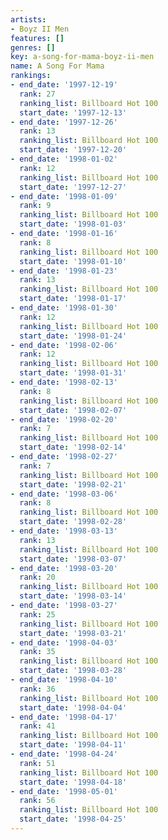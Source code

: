 ```yaml
---
artists:
- Boyz II Men
features: []
genres: []
key: a-song-for-mama-boyz-ii-men
name: A Song For Mama
rankings:
- end_date: '1997-12-19'
  rank: 27
  ranking_list: Billboard Hot 100
  start_date: '1997-12-13'
- end_date: '1997-12-26'
  rank: 13
  ranking_list: Billboard Hot 100
  start_date: '1997-12-20'
- end_date: '1998-01-02'
  rank: 12
  ranking_list: Billboard Hot 100
  start_date: '1997-12-27'
- end_date: '1998-01-09'
  rank: 9
  ranking_list: Billboard Hot 100
  start_date: '1998-01-03'
- end_date: '1998-01-16'
  rank: 8
  ranking_list: Billboard Hot 100
  start_date: '1998-01-10'
- end_date: '1998-01-23'
  rank: 13
  ranking_list: Billboard Hot 100
  start_date: '1998-01-17'
- end_date: '1998-01-30'
  rank: 12
  ranking_list: Billboard Hot 100
  start_date: '1998-01-24'
- end_date: '1998-02-06'
  rank: 12
  ranking_list: Billboard Hot 100
  start_date: '1998-01-31'
- end_date: '1998-02-13'
  rank: 8
  ranking_list: Billboard Hot 100
  start_date: '1998-02-07'
- end_date: '1998-02-20'
  rank: 7
  ranking_list: Billboard Hot 100
  start_date: '1998-02-14'
- end_date: '1998-02-27'
  rank: 7
  ranking_list: Billboard Hot 100
  start_date: '1998-02-21'
- end_date: '1998-03-06'
  rank: 8
  ranking_list: Billboard Hot 100
  start_date: '1998-02-28'
- end_date: '1998-03-13'
  rank: 13
  ranking_list: Billboard Hot 100
  start_date: '1998-03-07'
- end_date: '1998-03-20'
  rank: 20
  ranking_list: Billboard Hot 100
  start_date: '1998-03-14'
- end_date: '1998-03-27'
  rank: 25
  ranking_list: Billboard Hot 100
  start_date: '1998-03-21'
- end_date: '1998-04-03'
  rank: 35
  ranking_list: Billboard Hot 100
  start_date: '1998-03-28'
- end_date: '1998-04-10'
  rank: 36
  ranking_list: Billboard Hot 100
  start_date: '1998-04-04'
- end_date: '1998-04-17'
  rank: 41
  ranking_list: Billboard Hot 100
  start_date: '1998-04-11'
- end_date: '1998-04-24'
  rank: 51
  ranking_list: Billboard Hot 100
  start_date: '1998-04-18'
- end_date: '1998-05-01'
  rank: 56
  ranking_list: Billboard Hot 100
  start_date: '1998-04-25'
---
```


